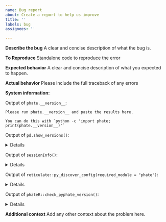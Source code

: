 ```yaml
---
name: Bug report
about: Create a report to help us improve
title: ''
labels: bug
assignees: ''

---
```


**Describe the bug**
A clear and concise description of what the bug is.

**To Reproduce**
Standalone code to reproduce the error

**Expected behavior**
A clear and concise description of what you expected to happen.

**Actual behavior**
Please include the full traceback of any errors

**System information:**

Output of `phate.__version__`:

```
Please run phate.__version__ and paste the results here.

You can do this with `python -c 'import phate; print(phate.__version__)'`
```

Output of `pd.show_versions()`:

<details>

```
Please run pd.show_versions() and paste the results here.

You can do this with `python -c 'import pandas as pd; pd.show_versions()'`
```

</details>

Output of `sessionInfo()`:

<details>

```
Please run sessionInfo() and paste the results here.

You can do this with `R -e 'library(phateR); sessionInfo()'`
```

</details>

Output of `reticulate::py_discover_config(required_module = "phate")`:

<details>

```
Please run `reticulate::py_discover_config(required_module = "phate")` and paste the results here.

You can do this with `R -e 'reticulate::py_discover_config(required_module = "phate")'`
```

</details>

Output of `phateR::check_pyphate_version()`:

<details>

```
Please run `phateR::check_pyphate_version()` and paste the results here.

You can do this with `R -e 'phateR::check_pyphate_version()'`
```

</details>

**Additional context**
Add any other context about the problem here.
